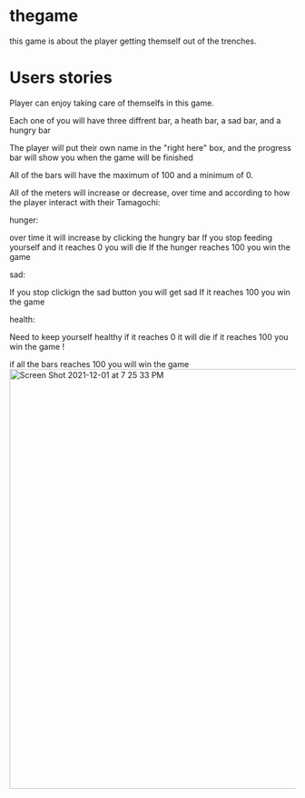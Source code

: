 # thegame

this game is about the player getting themself out of the trenches.



# Users stories

Player can enjoy taking care of themselfs in this game.

Each one of you will have three diffrent bar, a heath bar, a sad bar, and a hungry bar

The player will put their own name in the "right here" box, and the progress bar will show you when the game will be finished

All of the bars will have the maximum of 100 and a minimum of 0. 

All of the meters will increase or decrease, over time and according to how the player interact with their Tamagochi:

hunger:

over time it will increase by clicking the hungry bar
If you stop feeding yourself and it reaches 0 you will die
If the hunger reaches 100 you win the game

sad:

If you stop clickign the sad button you will get sad 
If it reaches 100 you win the game 

health:

Need to keep yourself healthy
if it reaches 0 it will die 
if it reaches 100 you win the game !


if all the bars reaches 100 you will win the game 
<img width="739" alt="Screen Shot 2021-12-01 at 7 25 33 PM" src="https://user-images.githubusercontent.com/90875261/144352401-c0fef5a1-392b-43a4-8ac4-9af8a87b51fd.png">
